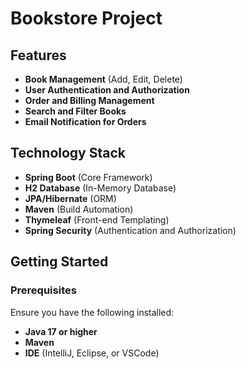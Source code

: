 # Bookstore Project

## Features
- **Book Management** (Add, Edit, Delete)
- **User Authentication and Authorization**
- **Order and Billing Management**
- **Search and Filter Books**
- **Email Notification for Orders**

## Technology Stack
- **Spring Boot** (Core Framework)
- **H2 Database** (In-Memory Database)
- **JPA/Hibernate** (ORM)
- **Maven** (Build Automation)
- **Thymeleaf** (Front-end Templating)
- **Spring Security** (Authentication and Authorization)

## Getting Started

### Prerequisites
Ensure you have the following installed:
- **Java 17 or higher**
- **Maven**
- **IDE** (IntelliJ, Eclipse, or VSCode)

